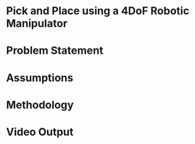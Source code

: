 # Pick and Place using a 4DoF Robotic Manipulator

# Problem Statement

# Assumptions 

# Methodology 

# Video Output
